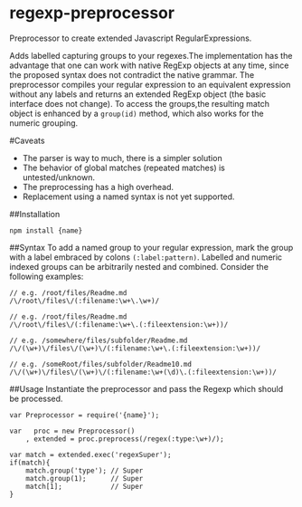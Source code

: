 regexp-preprocessor
===================

Preprocessor to create extended Javascript RegularExpressions.

Adds labelled capturing groups to your regexes.The implementation has the advantage that one can work with native RegExp objects at any time, since the proposed syntax does not contradict the native grammar. The preprocessor compiles your regular expression to an equivalent expression without any labels and returns an extended RegExp object (the basic interface does not change). To access the groups,the resulting match object is enhanced by a `group(id)` method, which also works for the numeric grouping.

#Caveats
  - The parser is way to much, there is a simpler solution
  - The behavior of global matches (repeated matches) is untested/unknown.
  - The preprocessing has a high overhead.
  - Replacement using a named syntax is not yet supported.

##Installation

    npm install {name}

##Syntax
To add a named group to your regular expression, mark the group with a label embraced by colons `(:label:pattern)`.
Labelled and numeric indexed groups can be arbitrarily nested and combined. Consider the following examples:

    // e.g. /root/files/Readme.md
    /\/root\/files\/(:filename:\w+\.\w+)/

    // e.g. /root/files/Readme.md
    /\/root\/files\/(:filename:\w+\.(:fileextension:\w+))/

    // e.g. /somewhere/files/subfolder/Readme.md
    /\/(\w+)\/files\/(\w+)\/(:filename:\w+\.(:fileextension:\w+))/

    // e.g. /someRoot/files/subfolder/Readme10.md
    /\/(\w+)\/files\/(\w+)\/(:filename:\w+(\d)\.(:fileextension:\w+))/

##Usage
Instantiate the preprocessor and pass the Regexp which should be processed.

    var Preprocessor = require('{name}');

    var   proc = new Preprocessor()
        , extended = proc.preprocess(/regex(:type:\w+)/);

    var match = extended.exec('regexSuper');
    if(match){
        match.group('type'); // Super
        match.group(1);      // Super
        match[1];            // Super
    }

